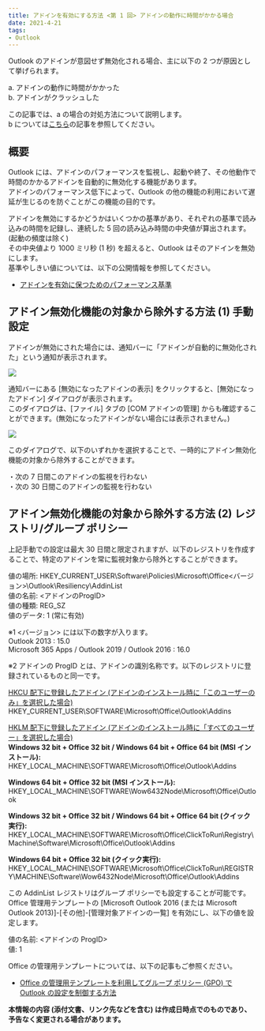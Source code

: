 ```yaml
---
title: アドインを有効にする方法 <第 1 回> アドインの動作に時間がかかる場合
date: 2021-4-21
tags:
- Outlook
---
```


Outlook のアドインが意図せず無効化される場合、主に以下の 2 つが原因として挙げられます。  

a. アドインの動作に時間がかかった  
b. アドインがクラッシュした  

この記事では、a の場合の対処方法について説明します。  
b については[こちら](https://jpmessaging.github.io/blog/enabled-addin-crash/)の記事を参照してください。  


## 概要  
Outlook には、アドインのパフォーマンスを監視し、起動や終了、その他動作で時間のかかるアドインを自動的に無効化する機能があります。  
アドインのパフォーマンス低下によって、Outlook の他の機能の利用において遅延が生じるのを防ぐことがこの機能の目的です。  

アドインを無効にするかどうかはいくつかの基準があり、それぞれの基準で読み込みの時間を記録し、連続した 5 回の読み込み時間の中央値が算出されます。(起動の頻度は除く)  
その中央値より 1000 ミリ秒 (1 秒) を超えると、Outlook はそのアドインを無効にします。  
基準やしきい値については、以下の公開情報を参照してください。  

- [アドインを有効に保つためのパフォーマンス基準](https://docs.microsoft.com/ja-jp/previous-versions/office/jj228679(v=office.15)#%E3%82%A2%E3%83%89%E3%82%A4%E3%83%B3%E3%82%92%E6%9C%89%E5%8A%B9%E3%81%AB%E4%BF%9D%E3%81%A4%E3%81%9F%E3%82%81%E3%81%AE%E3%83%91%E3%83%95%E3%82%A9%E3%83%BC%E3%83%9E%E3%83%B3%E3%82%B9%E5%9F%BA%E6%BA%96)


## アドイン無効化機能の対象から除外する方法 (1) 手動設定  
アドインが無効にされた場合には、通知バーに「アドインが自動的に無効化された」という通知が表示されます。  

![](Alert_Dialog.png)  

通知バーにある [無効になったアドインの表示] をクリックすると、[無効になったアドイン] ダイアログが表示されます。  
このダイアログは、[ファイル] タブの [COM アドインの管理] からも確認することができます。(無効になったアドインがない場合には表示されません。)  

![](Addin_Dialog.png)  

このダイアログで、以下のいずれかを選択することで、一時的にアドイン無効化機能の対象から除外することができます。  

・次の 7 日間このアドインの監視を行わない  
・次の 30 日間このアドインの監視を行わない  


## アドイン無効化機能の対象から除外する方法 (2) レジストリ/グループ ポリシー  
上記手動での設定は最大 30 日間と限定されますが、以下のレジストリを作成することで、特定のアドインを常に監視対象から除外とすることができます。  


値の場所: HKEY_CURRENT_USER\Software\Policies\Microsoft\Office\<バージョン>\Outlook\Resiliency\AddinList  
値の名前: <アドインのProgID>  
値の種類: REG_SZ  
値のデータ: 1 (常に有効)  

※1 <バージョン> には以下の数字が入ります。  
Outlook 2013 : 15.0  
Microsoft 365 Apps / Outlook 2019 / Outlook 2016 : 16.0  

※2 アドインの ProgID とは、アドインの識別名称です。以下のレジストリに登録されているものと同一です。  

<ins>HKCU 配下に登録したアドイン (アドインのインストール時に「このユーザーのみ」を選択した場合)</ins>  
HKEY_CURRENT_USER\SOFTWARE\Microsoft\Office\Outlook\Addins  

<ins>HKLM 配下に登録したアドイン (アドインのインストール時に「すべてのユーザー」を選択した場合)</ins>  
**Windows 32 bit + Office 32 bit / Windows 64 bit + Office 64 bit (MSI インストール):**  
HKEY_LOCAL_MACHINE\SOFTWARE\Microsoft\Office\Outlook\Addins  
 
**Windows 64 bit + Office 32 bit (MSI インストール):**  
HKEY_LOCAL_MACHINE\SOFTWARE\Wow6432Node\Microsoft\Office\Outlook  
 
**Windows 32 bit + Office 32 bit / Windows 64 bit + Office 64 bit (クイック実行):**  
HKEY_LOCAL_MACHINE\SOFTWARE\Microsoft\Office\ClickToRun\Registry\Machine\Software\Microsoft\Office\Outlook\Addins  
 
**Windows 64 bit + Office 32 bit (クイック実行):**  
HKEY_LOCAL_MACHINE\SOFTWARE\Microsoft\Office\ClickToRun\REGISTRY\MACHINE\Software\Wow6432Node\Microsoft\Office\Outlook\Addins  


この AddinList レジストリはグループ ポリシーでも設定することが可能です。  
Office 管理用テンプレートの [Microsoft Outlook 2016 (または Microsoft Outlook 2013)]-[その他]-[管理対象アドインの一覧] を有効にし、以下の値を設定します。  

値の名前: <アドインの ProgID>  
値: 1  

Office の管理用テンプレートについては、以下の記事もご参照ください。  

- [Office の管理用テンプレートを利用してグループ ポリシー (GPO) で Outlook の設定を制御する方法](https://social.msdn.microsoft.com/Forums/ja-JP/9cfe7f7a-ca37-4a9b-98d6-e0b3d4362598/office-gpo-outlook-?forum=exchangeteamjp)  


**本情報の内容 (添付文書、リンク先などを含む) は作成日時点でのものであり、予告なく変更される場合があります。**  

